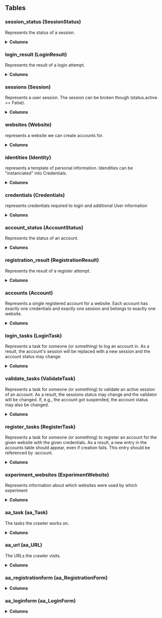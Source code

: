 <!-- Automatically generated Documentation -->
## Tables 
### session_status (SessionStatus)

Represents the status of a session.


<details>
<summary><b>Columns</b></summary>

| name | type | description | default value | notes |
|---|---|---|---|---|
| active | bool | Whether or not the Status is active |  |  |
| note | string | Description of the Status |  |  |
| name | string | Short name |  |  |

</details>

### login_result (LoginResult)

Represents the result of a login attempt.


<details>
<summary><b>Columns</b></summary>

| name | type | description | default value | notes |
|---|---|---|---|---|
| success | bool | Whether or not the attempt was successful |  |  |
| note | string | Description of the result |  |  |
| name | string | Short name |  |  |

</details>

### sessions (Session)

Represents a user session.
The session can be broken though (status.active == False).


<details>
<summary><b>Columns</b></summary>

| name | type | description | default value | notes |
|---|---|---|---|---|
| name | string | The name of the session (account\_id-time\_now-domain); same as the file name |  |  |
| actor | string | Who created the session (i.e., who performed the login task) |  |  |
| session\_status | [SessionStatus reference](#session_status-sessionstatus) | Session information |  |  |
| login\_result | [LoginResult reference](#login_result-loginresult) | Login information |  |  |
| experiment | string | Experiment currently using the session or None. |  |  |
| unlock\_time | datetime | Timestamp until the experiment can use the session (after that it automatically gets unlocked) | now() |  |
| locked | bool | Whether the session is currently locked (by an experiment) | False |  |
| verified | bool | Whether the session is verified (success) | False |  |
| verify\_type | string | How this session was verified: no, auto, manual | 'no' |  |
| verified\_browsers | string | List of browsers the session was successfully verified in. | '' |  |
| creation\_time | datetime | Time this entry was created | now() |  |
| update\_time | datetime | Time this entry was last updated | now() |  |
| account | [Account reference](#accounts-account) | Reference to account associated with this session. We do not use a back-reference here, as we keep old sessions. Thus, one account can be referenced by multiple sessions.\<br\>since the Account class is defined further down, we need a deferred reference |  |  |

</details>

### websites (Website)

represents a website we can create accounts for.


<details>
<summary><b>Columns</b></summary>

| name | type | description | default value | notes |
|---|---|---|---|---|
| origin | string | Origin |  |  |
| site | string | Site (etld+1) |  |  |
| landing\_page | string | Full URL of the origin landing page |  |  |
| t\_rank | int | Website rank according to Tranco |  |  |
| c\_bucket | int | Website bucket according to CrUX |  |  |
| tranco\_date | string | Tranco date |  |  |
| crux\_date | string | CrUX date |  |  |
| creation\_time | datetime | Time this entry was created | now() |  |
| update\_time | datetime | Time this entry was last updated | now() |  |

</details>

### identities (Identity)

represents a template of personal information.
Idendities can be "instanciated" into Credentials.


<details>
<summary><b>Columns</b></summary>

| name | type | description | default value | notes |
|---|---|---|---|---|
| username | string | Preferred username |  |  |
| email | string | Preferred email address |  |  |
| password | string | Preferred password |  |  |
| first\_name | string | First name |  |  |
| last\_name | string | Last name |  |  |
| gender | string | Gender |  |  |
| country | string | Country |  |  |
| zip\_code | string | Zip code |  |  |
| city | string | City |  |  |
| address | string | Address |  |  |
| birthday | date | Birthday |  |  |
| phone | string | Phone number |  |  |
| storage\_json | string | Path to the storage\_json of the email account of this identity | '' |  |
| creation\_time | datetime | Time this entry was created | now() |  |
| update\_time | datetime | Time this entry was last updated | now() |  |

</details>

### credentials (Credentials)

represents credentials required to login and additional User information


<details>
<summary><b>Columns</b></summary>

| name | type | description | default value | notes |
|---|---|---|---|---|
| username | string | Username for login | '' |  |
| email | string | Email for login | '' |  |
| password | string | Password for login | '' |  |
| identity | [Identity reference](#identities-identity) | "Blueprint" for personal information |  |  |
| website | [Website reference](#websites-website) | Website the credentials belong to |  |  |
| creation\_time | datetime | Time this entry was created | now() |  |
| update\_time | datetime | Time this entry was last updated | now() |  |

</details>

### account_status (AccountStatus)

Represents the status of an account.


<details>
<summary><b>Columns</b></summary>

| name | type | description | default value | notes |
|---|---|---|---|---|
| active | bool | Whether or not the Status is active |  |  |
| note | string | Description of the Status |  |  |
| name | string | Short name |  |  |

</details>

### registration_result (RegistrationResult)

Represents the result of a register attempt.


<details>
<summary><b>Columns</b></summary>

| name | type | description | default value | notes |
|---|---|---|---|---|
| success | bool | Whether or not the attempt was successful |  |  |
| note | string | Description of the result |  |  |
| name | string | Short name |  |  |

</details>

### accounts (Account)

Represents a single registered account for a website.
Each account has exactly one credentials and exactly one session and belongs to exactly one website.


<details>
<summary><b>Columns</b></summary>

| name | type | description | default value | notes |
|---|---|---|---|---|
| actor | string | Who created the account |  |  |
| website | [Website reference](#websites-website) | Website the account belongs to |  |  |
| credentials | [Credentials reference](#credentials-credentials) | Login credentials (and possibly additional information about registered user) |  |  |
| session | [Session reference](#sessions-session) | Active session (may be None) |  |  |
| account\_status | [AccountStatus reference](#account_status-accountstatus) | Account status |  |  |
| registration\_result | [RegistrationResult reference](#registration_result-registrationresult) | Registration information |  |  |
| registration\_note | string | Note for last registration attempt | '' |  |
| login\_note | string | Note of last login attempt | '' |  |
| validation\_note | string | Note of last validation attempt | '' |  |
| creation\_time | datetime | Time this entry was created | now() |  |
| update\_time | datetime | Time this entry was last updated | now() |  |

</details>

### login_tasks (LoginTask)

Represents a task for someone (or something) to log an account in.
As a result, the account's session will be replaced with a new session and the account status may change.


<details>
<summary><b>Columns</b></summary>

| name | type | description | default value | notes |
|---|---|---|---|---|
| account | [Account reference](#accounts-account) | Account to login (contains everything required to perform the login) |  |  |
| login\_result | [LoginResult reference](#login_result-loginresult) | Outcome of the login task |  |  |
| actor | string | Name of actor handling this task |  |  |
| status | string | Current status of this task ("free", "completed", or "progress") | 'free' |  |
| priority | int | Higher priority means more urgent to be completed | 0 |  |
| task\_type | string | How the task should be processed. Currently only 'manual' or 'auto' exist. | 'manual' |  |
| recording | bool | Whether the task was recorded with codegen or not (no recording is used if bitwarden is used) | False |  |
| note | string | Additional notes for a task. | '' |  |
| creation\_time | datetime | Time this entry was created | now() |  |
| update\_time | datetime | Time this entry was last updated | now() |  |

</details>

### validate_tasks (ValidateTask)

Represents a task for someone (or something) to validate an active session of an account.
As a result, the sessions status may change and the validator will be changed.
If, e.g., the account got suspended, the account status may also be changed.


<details>
<summary><b>Columns</b></summary>

| name | type | description | default value | notes |
|---|---|---|---|---|
| session | [Session reference](#sessions-session) | Session to re-validation |  |  |
| validate\_result | string | Outcome of the validation task | '' |  |
| actor | string | Name of actor handling this task |  |  |
| status | string | Current status of this task ("free", "completed", or "progress") | 'free' |  |
| priority | int | Higher priority means more urgent to be completed | 0 |  |
| task\_type | string | How the task should be processed. Currently only 'manual' or 'auto' exist. | 'manual' |  |
| recording | bool | Whether the task was recorded with codegen or not (no recording is used if bitwarden is used) | False |  |
| note | string | Additional notes for a task. | '' |  |
| creation\_time | datetime | Time this entry was created | now() |  |
| update\_time | datetime | Time this entry was last updated | now() |  |

</details>

### register_tasks (RegisterTask)

Represents a task for someone (or something) to register an account for the given website with the given credentials.
As a result, a new entry in the accounts table should appear, even if creation fails.
This entry should be referenced by :account.


<details>
<summary><b>Columns</b></summary>

| name | type | description | default value | notes |
|---|---|---|---|---|
| website | [Website reference](#websites-website) | Website to create an account on |  |  |
| identity | [Identity reference](#identities-identity) | Identity to use for registration |  |  |
| account | [Account reference](#accounts-account) | Account that was created following this request |  |  |
| registration\_result | [RegistrationResult reference](#registration_result-registrationresult) | Outcome of a registration task for later analysis |  |  |
| actor | string | Name of actor handling this task |  |  |
| status | string | Current status of this task ("free", "completed", or "progress") | 'free' |  |
| priority | int | Higher priority means more urgent to be completed | 0 |  |
| task\_type | string | How the task should be processed. Currently only 'manual' or 'auto' exist. | 'manual' |  |
| recording | bool | Whether the task was recorded with codegen or not (no recording is used if bitwarden is used) | False |  |
| note | string | Additional notes for a task. | '' |  |
| creation\_time | datetime | Time this entry was created | now() |  |
| update\_time | datetime | Time this entry was last updated | now() |  |

</details>

### experiment_websites (ExperimentWebsite)

Represents information about which websites were used by which experiment


<details>
<summary><b>Columns</b></summary>

| name | type | description | default value | notes |
|---|---|---|---|---|
| website | [Website reference](#websites-website) | Website that was acquired by the experiment |  |  |
| experiment | string | Experiment that acquired the website |  |  |
| session | [Session reference](#sessions-session) | Session that the experiment received |  |  |
| creation\_time | datetime | Time this entry was created | now() |  |
| update\_time | datetime | Time this entry was last updated | now() |  |

</details>

### aa_task (aa_Task)

The tasks the crawler works on.


<details>
<summary><b>Columns</b></summary>

| name | type | description | default value | notes |
|---|---|---|---|---|
| job | string |  |  |  |
| crawler | int |  |  |  |
| site | string |  |  |  |
| url | string |  |  |  |
| landing\_page | string |  |  |  |
| rank | int |  |  |  |
| state | string |  | 'free' |  |
| code | int |  |  |  |
| error | string |  |  |  |
| created | datetime |  | now() |  |
| updated | datetime |  | now() |  |
| note | string |  |  |  |

</details>

### aa_url (aa_URL)

The URLs the crawler visits.


<details>
<summary><b>Columns</b></summary>

| name | type | description | default value | notes |
|---|---|---|---|---|
| task | [aa\_Task reference](#aa_task-aa_task) |  |  |  |
| job | string |  |  |  |
| crawler | int |  |  |  |
| site | string |  |  |  |
| url | string |  |  |  |
| urlfinal | string |  |  |  |
| fromurl | [aa\_URL reference](#aa_url-aa_url) |  |  |  |
| depth | int |  |  |  |
| code | int |  |  |  |
| repetition | int |  |  |  |
| start | datetime |  |  |  |
| end | datetime |  |  |  |
| state | string |  | 'free' |  |
| created | datetime |  | now() |  |
| updated | datetime |  | now() |  |
| note | string |  |  |  |

</details>

### aa_registrationform (aa_RegistrationForm)


<details>
<summary><b>Columns</b></summary>

| name | type | description | default value | notes |
|---|---|---|---|---|
| job | string |  |  |  |
| crawler | int |  |  |  |
| site | string |  |  |  |
| depth | int |  |  |  |
| formurl | string |  |  |  |
| formurlfinal | string |  |  |  |
| created | datetime |  | now() |  |
| updated | datetime |  | now() |  |
| note | string |  |  |  |

</details>

### aa_loginform (aa_LoginForm)


<details>
<summary><b>Columns</b></summary>

| name | type | description | default value | notes |
|---|---|---|---|---|
| job | string |  |  |  |
| crawler | int |  |  |  |
| site | string |  |  |  |
| depth | int |  |  |  |
| formurl | string |  |  |  |
| formurlfinal | string |  |  |  |
| success | bool |  |  |  |
| created | datetime |  | now() |  |
| updated | datetime |  | now() |  |
| note | string |  |  |  |

</details>

